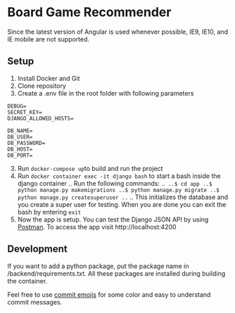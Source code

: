 # Board Game Recommender
Since the latest version of Angular is used whenever possible, IE9, IE10, and IE mobile are not supported.

## Setup

1. Install Docker and Git
2. Clone repository
3. Create a .env file in the root folder with following parameters
```
DEBUG=
SECRET_KEY=
DJANGO_ALLOWED_HOSTS=

DB_NAME=
DB_USER=
DB_PASSWORD=
DB_HOST=
DB_PORT=
```
3. Run `docker-compose up`to build and run the project
4. Run `docker container exec -it django bash` to start a bash inside the django container
.. Run the following commands: 
..```
..$ cd app
..$ python manage.py makemigrations
..$ python manage.py migrate
..$ python manage.py createsuperuser
..```
.. This initializes the database and you create a super user for testing. When you are done you can exit the bash by entering `exit`
5. Now the app is setup. You can test the Django JSON API by using [Postman](https://documenter.getpostman.com/view/12313948/TVzLpLVA#cbeaa66c-6bb1-4a39-8ffc-9bde38f702f5). To access the app visit http://localhost:4200


## Development
If you want to add a python package, put the package name in /backend/requirements.txt. All these packages are installed during building the container.

Feel free to use [commit emojis](https://gitmoji.carloscuesta.me/) for some color and easy to understand commit messages.
